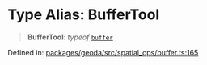 # Type Alias: BufferTool

> **BufferTool**: *typeof* [`buffer`](../variables/buffer.md)

Defined in: [packages/geoda/src/spatial\_ops/buffer.ts:165](https://github.com/GeoDaCenter/openassistant/blob/36f516b8229288259590b2d9dab3b10cbfc3cbfd/packages/geoda/src/spatial_ops/buffer.ts#L165)

